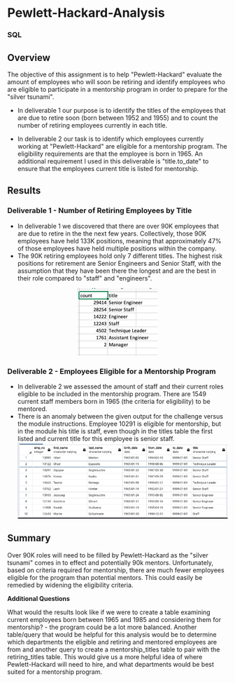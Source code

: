 # Pewlett-Hackard-Analysis

### SQL

## Overview
The objective of this assignment is to help "Pewlett-Hackard" evaluate the amount of employees who will soon be retiring and identify employees who are eligible to participate in a mentorship program in order to prepare for the "silver tsunami".

- In deliverable 1 our purpose is to identify the titles of the employees that are due to retire soon (born between 1952 and 1955) and to count the number of retiring employees currently in each title.

- In deliverable 2 our task is to identify which employees currently working at "Pewlett-Hackard" are eligible for a mentorship program. The eligibility requirements are that the employee is born in 1965. An additional requirement I used in this deliverable is "title.to_date" to ensure that the employees current title is listed for mentorship.

## Results
### **Deliverable 1 - Number of Retiring Employees by Title**
- In deliverable 1 we discovered that there are over 90K employees that are due to retire in the the next few years. Collectively, those 90K employees have held 133K positions, meaning that approximately 47% of those employees have held  multiple positions within the company.
- The 90K retiring employees hold only 7 different titles. The highest risk positions for retirement are Senior Engineers and Senior Staff, with the assumption that they have been there the longest and are the best in their role compared to "staff" and "engineers".

<center>
<img src= "images/retiring_titles_count.png" > </img> 
</center>

### **Deliverable 2 - Employees Eligible for a Mentorship Program**

-  In deliverable 2 we assessed the amount of staff and their current roles eligible to be included in the mentorship program. There are 1549 current staff members born in 1965 (the criteria for eligibility) to be mentored.
- There is an anomaly between the given output for the challenge versus the module instructions. Employee 10291 is eligible for mentorship, but in the module his title is staff, even though in the titles table the first listed and current title for this employee is senior staff.
<img src= "images/eligible_for_mentors.png"> </img>


## Summary

Over 90K roles will need to be filled by Pewlett-Hackard as the "silver tsunami" comes in to effect and potentially 90k mentors. Unfortunately, based on criteria required for mentorship, there are much fewer employees eligible for the program than potential mentors. This could easily be remedied by widening the eligibility criteria. 

**Additional Questions**

What would the results look like if we were to create a table examining current employees born between 1965 and 1985 and considering them for mentorship? - the program could be a lot more balanced.
Another table/query that would be helpful for this analysis would be to determine which departments the eligible and retiring and mentored employees are from and another query to create a mentorship_titles table to pair with the retiring_titles table. This would give us a more helpful idea of where Pewlett-Hackard will need to hire, and what departments would be best suited for a mentorship program. 
